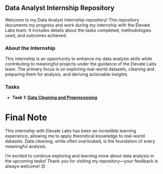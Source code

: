 ## Data Analyst Internship Repository

Welcome to my Data Analyst Internship repository! This repository documents my progress and work during my internship with the Elevate Labs team. It includes details about the tasks completed, methodologies used, and outcomes achieved.

### About the Internship

This internship is an opportunity to enhance my data analysis skills while contributing to meaningful projects under the guidance of the Elevate Labs team. The primary focus is on exploring real-world datasets, cleaning and preparing them for analysis, and deriving actionable insights.

### Tasks

- **Task 1: [Data Cleaning and Preprocessing](https://github.com/saurabhtikadar/DATA-ANALYST-INTERNS/blob/main/Task%201/Data%20Cleaning%20and%20Preprocessing.md)**


# Final Note
This internship with Elevate Labs has been an incredible learning experience, allowing me to apply theoretical knowledge to real-world datasets. Data cleaning, while often overlooked, is the foundation of every meaningful analysis.

I’m excited to continue exploring and learning more about data analysis in the upcoming tasks! Thank you for visiting my repository—your feedback is always welcome! 😊
